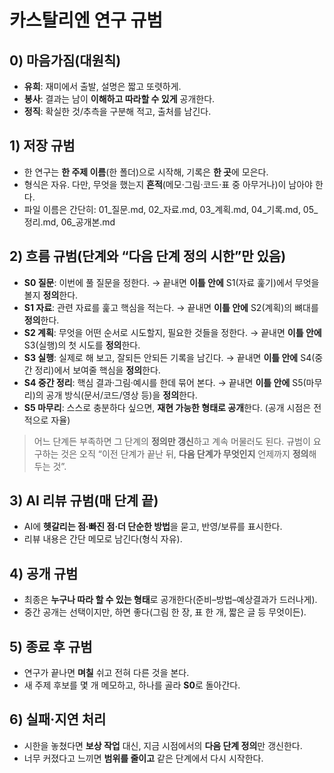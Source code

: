 # 카스탈리엔 연구 규범

## 0) 마음가짐(대원칙)

* **유희**: 재미에서 출발, 설명은 짧고 또렷하게.
* **봉사**: 결과는 남이 **이해하고 따라할 수 있게** 공개한다.
* **정직**: 확실한 것/추측을 구분해 적고, 출처를 남긴다.

## 1) 저장 규범

* 한 연구는 **한 주제 이름**(한 폴더)으로 시작해, 기록은 **한 곳**에 모은다.
* 형식은 자유. 다만, 무엇을 했는지 **흔적**(메모·그림·코드·표 중 아무거나)이 남아야 한다.
* 파일 이름은 간단히: 01_질문.md, 02_자료.md, 03_계획.md, 04_기록.md, 05_정리.md, 06_공개본.md

## 2) 흐름 규범(단계와 “다음 단계 정의 시한”만 있음)

* **S0 질문**: 이번에 풀 질문을 정한다.
  → 끝내면 **이틀 안에** S1(자료 훑기)에서 무엇을 볼지 **정의**한다.
* **S1 자료**: 관련 자료를 훑고 핵심을 적는다.
  → 끝내면 **이틀 안에** S2(계획)의 뼈대를 **정의**한다.
* **S2 계획**: 무엇을 어떤 순서로 시도할지, 필요한 것들을 정한다.
  → 끝내면 **이틀 안에** S3(실행)의 첫 시도를 **정의**한다.
* **S3 실행**: 실제로 해 보고, 잘되든 안되든 기록을 남긴다.
  → 끝내면 **이틀 안에** S4(중간 정리)에서 보여줄 핵심을 **정의**한다.
* **S4 중간 정리**: 핵심 결과·그림·예시를 한데 묶어 본다.
  → 끝내면 **이틀 안에** S5(마무리)의 공개 방식(문서/코드/영상 등)을 **정의**한다.
* **S5 마무리**: 스스로 충분하다 싶으면, **재현 가능한 형태로 공개**한다.
  (공개 시점은 전적으로 자율)

> 어느 단계든 부족하면 그 단계의 **정의만 갱신**하고 계속 머물러도 된다.
> 규범이 요구하는 것은 오직 “이전 단계가 끝난 뒤, **다음 단계가 무엇인지** 언제까지 **정의**해 두는 것”.

## 3) AI 리뷰 규범(매 단계 끝)

* AI에 **헷갈리는 점·빠진 점·더 단순한 방법**을 묻고, 반영/보류를 표시한다.
* 리뷰 내용은 간단 메모로 남긴다(형식 자유).

## 4) 공개 규범

* 최종은 **누구나 따라 할 수 있는 형태**로 공개한다(준비–방법–예상결과가 드러나게).
* 중간 공개는 선택이지만, 하면 좋다(그림 한 장, 표 한 개, 짧은 글 등 무엇이든).

## 5) 종료 후 규범

* 연구가 끝나면 **며칠** 쉬고 전혀 다른 것을 본다.
* 새 주제 후보를 몇 개 메모하고, 하나를 골라 **S0**로 돌아간다.

## 6) 실패·지연 처리

* 시한을 놓쳤다면 **보상 작업** 대신, 지금 시점에서의 **다음 단계 정의**만 갱신한다.
* 너무 커졌다고 느끼면 **범위를 줄이고** 같은 단계에서 다시 시작한다.
